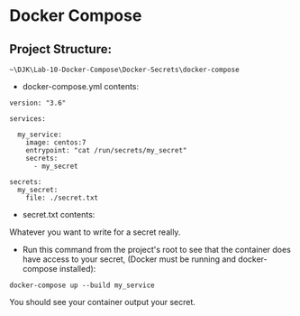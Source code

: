 # Docker Compose

## Project Structure:

```
~\DJK\Lab-10-Docker-Compose\Docker-Secrets\docker-compose

```

- docker-compose.yml contents:

```
version: "3.6"

services:

  my_service:
    image: centos:7
    entrypoint: "cat /run/secrets/my_secret"
    secrets:
      - my_secret

secrets:
  my_secret:
    file: ./secret.txt
```
- secret.txt contents:

Whatever you want to write for a secret really.

-  Run this command from the project's root to see that the container does have access to your secret, 
(Docker must be running and docker-compose installed):

```
docker-compose up --build my_service
```
You should see your container output your secret.



